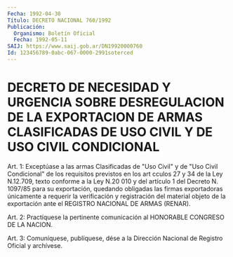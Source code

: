 ```yaml
---
Fecha: 1992-04-30
Título: DECRETO NACIONAL 760/1992
Publicación:
  Organismo: Boletín Oficial
  Fecha: 1992-05-11
SAIJ: https://www.saij.gob.ar/DN19920000760
Id: 123456789-0abc-067-0000-2991soterced
---
```

# DECRETO DE NECESIDAD Y URGENCIA SOBRE DESREGULACION DE LA EXPORTACION DE ARMAS CLASIFICADAS DE USO CIVIL Y DE USO CIVIL CONDICIONAL

<a id="1"></a>
Art.  1: Exceptúase a las armas Clasificadas de "Uso Civil" y de "Uso Civil  Condicional"  de los requisitos previstos en los art cculos 27 y 34 de la Ley N.12.709,  texto  conforme  a  la Ley N.20 010  y  del  artículo 1 del Decreto N. 1097/85 para su exportación, quedando obligadas  las  firmas  exportadoras únicamente a requerir la  verificación  y  registración  del    material   objeto  de  la exportación ante el REGISTRO NACIONAL DE ARMAS (RENAR).

<a id="2"></a>
Art.  2:  Practíquese  la pertinente comunicación al HONORABLE CONGRESO DE LA NACION.

<a id="3"></a>
Art.  3: Comuníquese, publíquese, dése a la Dirección Nacional de Registro Oficial y archívese.